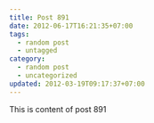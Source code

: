 ```yaml
---
title: Post 891
date: 2012-06-17T16:21:35+07:00
tags:
  - random post
  - untagged
category:
  - random post
  - uncategorized
updated: 2012-03-19T09:17:37+07:00
---
```

This is content of post 891
